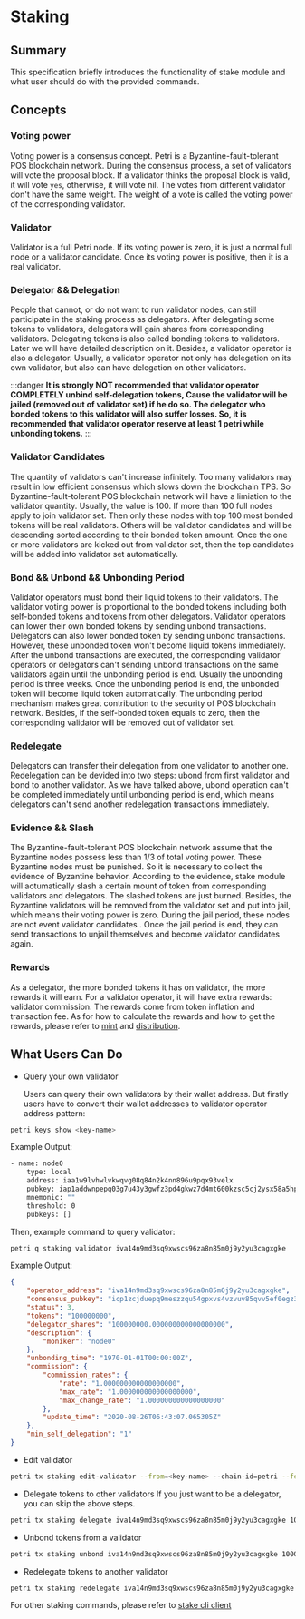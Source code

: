 # Staking

## Summary

This specification briefly introduces the functionality of stake module and what user should do with the provided commands.

## Concepts

### Voting power

Voting power is a consensus concept. Petri is a Byzantine-fault-tolerant POS blockchain network. During the consensus process, a set of validators will vote the proposal block. If a validator thinks the proposal block is valid, it will vote `yes`, otherwise, it will vote nil. The votes from different validator don't have the same weight. The weight of a vote is called the voting power of the corresponding validator.

### Validator

Validator is a full Petri node. If its voting power is zero, it is just a normal full node or a validator candidate. Once its voting power is positive, then it is a real validator.

### Delegator && Delegation

People that cannot, or do not want to run validator nodes, can still participate in the staking process as delegators. After delegating some tokens to validators, delegators will gain shares from corresponding validators. Delegating tokens is also called bonding tokens to validators. Later we will have detailed description on it. Besides, a validator operator is also a delegator. Usually, a validator operator not only has delegation on its own validator, but also can have delegation on other validators.

:::danger
**It is strongly NOT recommended that validator operator COMPLETELY unbind self-delegation tokens, Cause the validator will be jailed (removed out of validator set) if he do so. The delegator who bonded tokens to this validator will also suffer losses.
So, it is recommended that validator operator reserve at least 1 petri while unbonding tokens.**
:::

### Validator Candidates

The quantity of validators can't increase infinitely. Too many validators may result in low efficient consensus which slows down the blockchain TPS. So Byzantine-fault-tolerant POS blockchain network will have a limiation to the validator quantity. Usually, the value is 100. If more than 100 full nodes apply to join validator set. Then only these nodes with top 100 most bonded tokens will be real validators. Others will be validator candidates and will be descending sorted according to their bonded token amount. Once the one or more validators are kicked out from validator set, then the top candidates will be added into validator set automatically.

### Bond && Unbond && Unbonding Period

Validator operators must bond their liquid tokens to their validators. The validator voting power is proportional to the bonded tokens including both self-bonded tokens and tokens from other delegators. Validator operators can lower their own bonded tokens by sending unbond transactions. Delegators can also lower bonded token by sending unbond transactions. However, these unbonded token won't become liquid tokens immediately. After the unbond transactions are executed, the corresponding validator operators or delegators can't sending unbond transactions on the same validators again until the unbonding period is end. Usually the unbonding period is three weeks. Once the unbonding period is end, the unbonded token will become liquid token automatically. The unbonding period mechanism makes great contribution to the security of POS blockchain network. Besides, if the self-bonded token equals to zero, then the corresponding validator will be removed out of validator set.

### Redelegate

Delegators can transfer their delegation from one validator to another one. Redelegation can be devided into two steps: ubond from first validator and bond to another validator. As we have talked above, ubond operation can't be completed immediately until unbonding period is end, which means delegators can't send another redelegation transactions immediately.

### Evidence && Slash

The Byzantine-fault-tolerant POS blockchain network assume that the Byzantine nodes possess less than 1/3 of total voting power. These Byzantine nodes must be punished. So it is necessary to collect the evidence of Byzantine behavior. According to the evidence, stake module will aotumatically slash a certain mount of token from corresponding validators and delegators. The slashed tokens are just burned. Besides, the Byzantine validators will be removed from the validator set and put into jail, which means their voting power is zero. During the jail period, these nodes are not event validator candidates . Once the jail period is end, they can send transactions to unjail themselves and become validator candidates again.

### Rewards

As a delegator, the more bonded tokens it has on validator, the more rewards it will earn. For a validator operator, it will have extra rewards: validator commission. The rewards come from token inflation and transaction fee. As for how to calculate the rewards and how to get the rewards, please refer to [mint](mint.md) and [distribution](distribution.md).

## What Users Can Do

- Query your own validator

  Users can query their own validators by their wallet address. But firstly users have to convert their wallet addresses to validator operator address pattern:

```bash
petri keys show <key-name>
```

Example Output:

```bash
- name: node0
    type: local
    address: iaa1w9lvhwlvkwqvg08q84n2k4nn896u9pqx93velx
    pubkey: iap1addwnpepq03g7u43y3gwfz3pd4gkwz7d4mt600kzsc5cj2ysx58a5hp84qyduxtw28r
    mnemonic: ""
    threshold: 0
    pubkeys: []
```

Then, example command to query validator:

```bash
petri q staking validator iva14n9md3sq9xwscs96za8n85m0j9y2yu3cagxgke
```

Example Output:

```json
{
    "operator_address": "iva14n9md3sq9xwscs96za8n85m0j9y2yu3cagxgke",
    "consensus_pubkey": "icp1zcjduepq9meszzqu54gpxvs4vzvuv85qvv5ef0egz3sde0ps4dvktcv77uds0kkhgf",
    "status": 3,
    "tokens": "100000000",
    "delegator_shares": "100000000.000000000000000000",
    "description": {
        "moniker": "node0"
    },
    "unbonding_time": "1970-01-01T00:00:00Z",
    "commission": {
        "commission_rates": {
            "rate": "1.000000000000000000",
            "max_rate": "1.000000000000000000",
            "max_change_rate": "1.000000000000000000"
        },
        "update_time": "2020-08-26T06:43:07.065305Z"
    },
    "min_self_delegation": "1"
}
```

- Edit validator

```bash
petri tx staking edit-validator --from=<key-name> --chain-id=petri --fees=0.3petri --commission-rate=0.15 --moniker=<new-name>
```

- Delegate tokens to other validators
If you just want to be a delegator, you can skip the above steps.

```bash
petri tx staking delegate iva14n9md3sq9xwscs96za8n85m0j9y2yu3cagxgke 1000petri --chain-id=petri --from=<key-name> --fees=0.3petri
```

- Unbond tokens from a validator

```bash
petri tx staking unbond iva14n9md3sq9xwscs96za8n85m0j9y2yu3cagxgke 1000petri --chain-id=petri --from=<key-name> --fees=0.3petri
```
  
- Redelegate tokens to another validator

```bash
petri tx staking redelegate iva14n9md3sq9xwscs96za8n85m0j9y2yu3cagxgke iva1l2rsakp388kuv9k8qzq6lrm9taddae7fpx59wm 100petri --from mykey --chain-id=petri --from=<key-name> --fees=0.3petri
```

For other staking commands, please refer to [stake cli client](../cli-client/staking.md)
